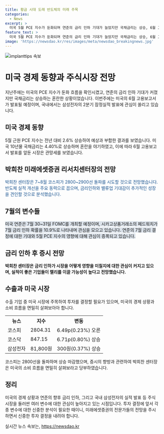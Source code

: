```yaml
---
title: 황금 시대 도래 반도체의 미래 주목
categories:
  - News
excerpt: >
  미국 5월 PCE 지수가 둔화되며 연준의 금리 인하 기대가 늘었지만 국채금리는 상승, 6월 고용보고서 관망세, 7~8월 코스피 증가 전망, 7월 FOMC 결정과 한국은행 금통위 등에 주목해야 함. 금리 인하 후 증시 흐름은 실적이 좋은 기업들 중심으로 예상되고, 미국 시장의 수출 주목 필요함. 삼성전자 2분기 잠정실적 발표 기다리며 박희찬 미래에셋증권 리서치센터장의 투자전략도 주목할 만하다.
feature_text: >
  미국 5월 PCE 지수가 둔화되며 연준의 금리 인하 기대가 늘었지만 국채금리는 상승, 6월 고용보고서 관망세, 7~8월 코스피 증가 전망, 7월 FOMC 결정과 한국은행 금통위 등에 주목해야 함. 금리 인하 후 증시 흐름은 실적이 좋은 기업들 중심으로 예상되고, 미국 시장의 수출 주목 필요함. 삼성전자 2분기 잠정실적 발표 기다리며 박희찬 미래에셋증권 리서치센터장의 투자전략도 주목할 만하다.
image: 'https://newsdao.kr/res/images/meta/newsdao_breakingnews.jpg'
---
```


<p><img src="https://newsdao.kr/res/images/meta/newsdao_breakingnews.jpg" alt="implanttips 속보" /></p>

<h1>미국 경제 동향과 주식시장 전망</h1>

<p data-ke-size="size16">지난주에는 미국의 PCE 지수가 둔화 흐름을 확인시켰고, 연준의 금리 인하 기대가 커졌지만 국채금리는 상승하는 혼란한 상황이었습니다. 이번주에는 미국의 6월 고용보고서가 발표될 예정이며, 국내에서는 삼성전자의 2분기 잠정실적 발표에 관심이 쏠리고 있습니다.</p>

<h2>미국 경제 동향</h2>

<p>5월 근원 PCE 지수는 전년 대비 2.6% 상승하여 예상과 부합한 결과를 보였습니다. 미국 10년물 국채금리는 4.40%로 상승하며 혼란을 야기하였고, 이에 따라 6월 고용보고서 발표를 앞둔 시장은 관망세를 보였습니다. </p>

<h2>박희찬 미래에셋증권 리서치센터장의 전망</h2>

<p><span style="color: #1a5490;">박희찬 센터장은 7~8월 코스피가 2800~2900선 돌파를 시도할 것으로 전망했습니다. 반도체 실적 개선을 주요 동력으로 꼽으며, 금리인하와 밸류업 기대감이 추가적인 성장을 견인할 것으로 분석했습니다.</span></p>

<h2>7월의 변수들</h2>

<p><span style="background-color: #21538527;">미국 연준은 7월 30~31일 FOMC를 개최할 예정이며, 시카고상품거래소의 페드워치가 7월 금리 인하 확률을 10.9%로 나타내며 관심을 모으고 있습니다. 연준의 7월 금리 결정에 대한 기대와 5월 PCE 지수의 영향에 대해 관심이 증폭되고 있습니다.</span></p>

<h2>금리 인하 후 증시 전망</h2>

<p><b>박희찬 센터장은 금리 인하가 시장을 어떻게 영향을 미칠지에 대한 관심이 커지고 있으며, 실적이 좋은 기업들이 랠리를 이끌 가능성이 높다고 전망했습니다.</b></p>

<h2>수출과 미국 시장</h2>

<p>수출 기업 중 미국 시장에 주목하여 투자를 결정할 필요가 있으며, 미국의 경제 상황과 소비 흐름을 면밀히 살펴보아아 합니다.</p>

<table>
  <tr>
    <th>뉴스</th>
    <th>지수</th>
    <th>변동</th>
  </tr>
  <tr>
    <td>코스피</td>
    <td>2804.31</td>
    <td>6.49p(0.23%) 오른</td>
  </tr>
  <tr>
    <td>코스닥</td>
    <td>847.15</td>
    <td>6.71p(0.80%) 상승</td>
  </tr>
  <tr>
    <td>삼성전자</td>
    <td>81,800원</td>
    <td>300원(0.37%) 상승</td>
  </tr>
</table>

<p>코스피는 2800선을 돌파하며 상승 마감했으며, 증시의 향방과 관련하여 박희찬 센터장은 미국의 소비 흐름을 면밀히 살펴보라고 당부하였습니다.</p>

<h2>정리</h2>

<p>미국의 경제 상황과 연준의 향후 금리 인하, 그리고 국내 삼성전자의 실적 발표 등 주식시장을 둘러싼 여러 변수에 대한 관심이 높아지고 있는 시점입니다. 투자 결정에 앞서 각종 변수에 대한 신중한 분석이 필요한 때이니, 미래에셋증권의 전문가들의 전망을 주시하면서 신중한 투자 결정을 내려야 합니다.</p>
실시간 뉴스 속보는, <a href="https://newsdao.kr" rel="dofollow">https://newsdao.kr</a>


